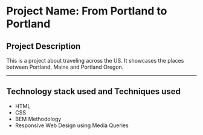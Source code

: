 # Project Name: From Portland to Portland

## Project Description

This is a project about traveling across the US. It showcases the places between Portland, Maine and Portland Oregon.

---

## Technology stack used and Techniques used

- HTML
- CSS
- BEM Methodology
- Responsive Web Design using Media Queries
